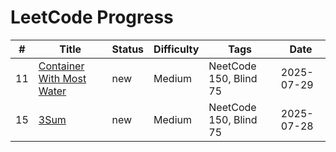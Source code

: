 # LeetCode Progress

| # | Title | Status | Difficulty | Tags | Date |
|---|---|---|---|---|---|
| 11 | [Container With Most Water](https://leetcode.com/problems/container-with-most-water/) | new | Medium | NeetCode 150, Blind 75 | 2025-07-29 |
| 15 | [3Sum](https://leetcode.com/problems/3sum/) | new | Medium | NeetCode 150, Blind 75 | 2025-07-28 |
